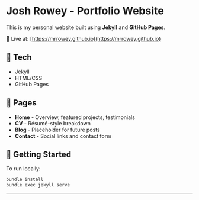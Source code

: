 # Josh Rowey - Portfolio Website

This is my personal website built using **Jekyll** and **GitHub Pages**.

📍 Live at: [https://mrrowey.github.io](https://mrrowey.github.io)

## 🔧 Tech

- Jekyll
- HTML/CSS
- GitHub Pages

## 📄 Pages

- **Home** - Overview, featured projects, testimonials
- **CV** - Résumé-style breakdown
- **Blog** - Placeholder for future posts
- **Contact** - Social links and contact form

## 🚀 Getting Started

To run locally:

```bash
bundle install
bundle exec jekyll serve
```

---
